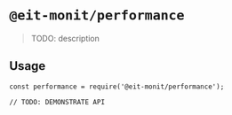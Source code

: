 # `@eit-monit/performance`

> TODO: description

## Usage

```
const performance = require('@eit-monit/performance');

// TODO: DEMONSTRATE API
```
